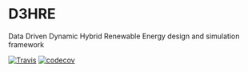 # D3HRE
Data Driven Dynamic Hybrid Renewable Energy design and simulation framework

[![Travis](https://travis-ci.org/tsaoyu/D3HRE.svg?branch=master)](https://travis-ci.org/tsaoyu/D3HRE)
[![codecov](https://codecov.io/gh/tsaoyu/D3HRE/branch/master/graph/badge.svg)](https://codecov.io/gh/tsaoyu/D3HRE)

